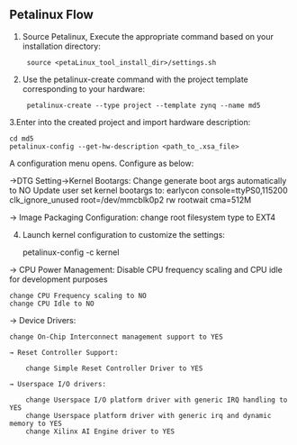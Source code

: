 ## Petalinux Flow

1. Source Petalinux, Execute the appropriate command based on your installation directory:

		source <petaLinux_tool_install_dir>/settings.sh


2. Use the petalinux-create command with the project template corresponding to your hardware:

		petalinux-create --type project --template zynq --name md5


3.Enter into the created project and import hardware description:

	cd md5
	petalinux-config --get-hw-description <path_to_.xsa_file>

A configuration menu opens. Configure as below: 
	
 ->DTG Setting->Kernel Bootargs:
	Change generate boot args automatically to NO
	Update user set kernel bootargs to:
		earlycon console=ttyPS0,115200 clk_ignore_unused root=/dev/mmcblk0p2 rw rootwait cma=512M
	
→ Image Packaging Configuration:
		change root filesystem type to EXT4
  
4. Launch kernel configuration to customize the settings:

	petalinux-config -c kernel

→ CPU Power Management: Disable CPU frequency scaling and CPU idle for development purposes

	change CPU Frequency scaling to NO
	change CPU Idle to NO

→ Device Drivers:

	change On-Chip Interconnect management support to YES

	→ Reset Controller Support:

		change Simple Reset Controller Driver to YES
	
	→ Userspace I/O drivers:

		change Userspace I/O platform driver with generic IRQ handling to YES
		change Userspace platform driver with generic irq and dynamic memory to YES
		change Xilinx AI Engine driver to YES

